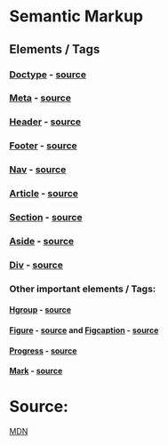 # Semantic Markup

## Elements / Tags

### [Doctype](elements-tags/doctype.md) - [source](https://developer.mozilla.org/en-US/docs/Glossary/Doctype)

### [Meta](elements-tags/meta.md) - [source](https://developer.mozilla.org/en-US/docs/Web/HTML/Element/meta)

### [Header](elements-tags/header.md) - [source](https://developer.mozilla.org/en-US/docs/Web/HTML/Element/header)

### [Footer](elements-tags/footer.md) - [source](https://developer.mozilla.org/en-US/docs/Web/HTML/Element/footer)

### [Nav](elements-tags/nav.md) - [source](https://developer.mozilla.org/en-US/docs/Web/HTML/Element/nav)

### [Article](elements-tags/article.md) - [source](https://developer.mozilla.org/en-US/docs/Web/HTML/Element/article)

### [Section](elements-tags/section.md) - [source](https://developer.mozilla.org/en-US/docs/Web/HTML/Element/section)

### [Aside](elements-tags/aside.md) - [source](https://developer.mozilla.org/en-US/docs/Web/HTML/Element/aside)

### [Div](elements-tags/div.md) - [source](https://developer.mozilla.org/en-US/docs/Web/HTML/Element/div)

### Other important elements / Tags:

#### [Hgroup](elements-tags/hgroup.md) - [source](https://developer.mozilla.org/en-US/docs/Web/HTML/Element/hgroup)

#### [Figure](elements-tags/figure-and-figcaption.md) - [source](https://developer.mozilla.org/en-US/docs/Web/HTML/Element/figure) and [Figcaption](elements-tags/figure-and-figcaption.md) - [source](https://developer.mozilla.org/en-US/docs/Web/HTML/Element/figcaption)

#### [Progress](elements-tags/progress.md) - [source](https://developer.mozilla.org/en-US/docs/Web/HTML/Element/progress)

#### [Mark](elements-tags/mark.md) - [source](https://developer.mozilla.org/en-US/docs/Web/HTML/Element/mark)

# Source:
[MDN](https://developer.mozilla.org/)
